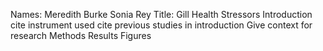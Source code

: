 Names: Meredith Burke Sonia Rey 
Title: Gill Health Stressors
Introduction
cite instrument used
cite previous studies in introduction
Give context for research
Methods
Results
Figures